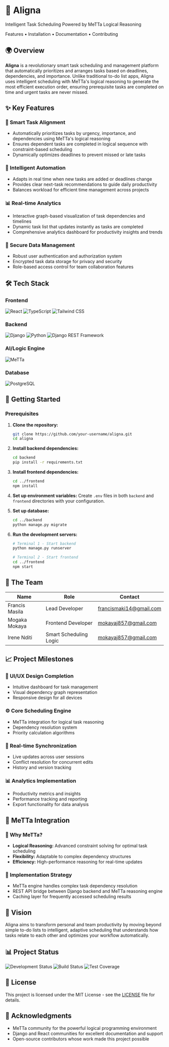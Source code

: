 # 🎯 Aligna


Intelligent Task Scheduling Powered by MeTTa Logical Reasoning

Features • Installation • Documentation • Contributing

</div>

## 🌍 Overview

**Aligna** is a revolutionary smart task scheduling and management platform that automatically prioritizes and arranges tasks based on deadlines, dependencies, and importance. Unlike traditional to-do list apps, Aligna uses intelligent scheduling with MeTTa's logical reasoning to generate the most efficient execution order, ensuring prerequisite tasks are completed on time and urgent tasks are never missed.

## ✨ Key Features

### 🔄 Smart Task Alignment
- Automatically prioritizes tasks by urgency, importance, and dependencies using MeTTa's logical reasoning
- Ensures dependent tasks are completed in logical sequence with constraint-based scheduling
- Dynamically optimizes deadlines to prevent missed or late tasks

### 🤖 Intelligent Automation
- Adapts in real time when new tasks are added or deadlines change
- Provides clear next-task recommendations to guide daily productivity
- Balances workload for efficient time management across projects

### 📊 Real-time Analytics
- Interactive graph-based visualization of task dependencies and timelines
- Dynamic task list that updates instantly as tasks are completed
- Comprehensive analytics dashboard for productivity insights and trends

### 🔐 Secure Data Management
- Robust user authentication and authorization system
- Encrypted task data storage for privacy and security
- Role-based access control for team collaboration features

## 🛠️ Tech Stack

### Frontend
![React](https://img.shields.io/badge/React-20232A?style=for-the-badge&logo=react&logoColor=61DAFB)
![TypeScript](https://img.shields.io/badge/TypeScript-007ACC?style=for-the-badge&logo=typescript&logoColor=white)
![Tailwind CSS](https://img.shields.io/badge/Tailwind_CSS-38B2AC?style=for-the-badge&logo=tailwind-css&logoColor=white)

### Backend
![Django](https://img.shields.io/badge/Django-092E20?style=for-the-badge&logo=django&logoColor=white)
![Python](https://img.shields.io/badge/Python-3776AB?style=for-the-badge&logo=python&logoColor=white)
![Django REST Framework](https://img.shields.io/badge/Django_REST_Framework-990000?style=for-the-badge&logo=django&logoColor=white)

### AI/Logic Engine
![MeTTa](https://img.shields.io/badge/MeTTa-000000?style=for-the-badge&logo=metta&logoColor=white)

### Database
![PostgreSQL](https://img.shields.io/badge/PostgreSQL-316192?style=for-the-badge&logo=postgresql&logoColor=white)

## 🚀 Getting Started

### Prerequisites

1. **Clone the repository:**
   ```bash
   git clone https://github.com/your-username/aligna.git
   cd aligna
   ```

2. **Install backend dependencies:**
   ```bash
   cd backend
   pip install -r requirements.txt
   ```

3. **Install frontend dependencies:**
   ```bash
   cd ../frontend
   npm install
   ```

4. **Set up environment variables:**
   Create `.env` files in both `backend` and `frontend` directories with your configuration.

5. **Set up database:**
   ```bash
   cd ../backend
   python manage.py migrate
   ```

6. **Run the development servers:**
   ```bash
   # Terminal 1 - Start backend
   python manage.py runserver
   
   # Terminal 2 - Start frontend
   cd ../frontend
   npm start
   ```

## 👥 The Team

| Name | Role | Contact |
|------|------|---------|
| Francis Masila | Lead Developer | [francismaki14@gmail.com](mailto:francismaki14@gmail.com) |
| Mogaka Mokaya | Frontend Developer | [mokayaj857@gmail.com](mailto:mokayaj857@gmail.com) |
| Irene Nditi| Smart Scheduling Logic | [mokayaj857@gmail.com](mailto:irenenjoroge01@gmail.com) |

## 📈 Project Milestones

### 🎨 UI/UX Design Completion
- Intuitive dashboard for task management
- Visual dependency graph representation
- Responsive design for all devices

### ⚙️ Core Scheduling Engine
- MeTTa integration for logical task reasoning
- Dependency resolution system
- Priority calculation algorithms

### 🔄 Real-time Synchronization
- Live updates across user sessions
- Conflict resolution for concurrent edits
- History and version tracking

### 📊 Analytics Implementation
- Productivity metrics and insights
- Performance tracking and reporting
- Export functionality for data analysis

## 🧠 MeTTa Integration

### 🚀 Why MeTTa?
- **Logical Reasoning:** Advanced constraint solving for optimal task scheduling
- **Flexibility:** Adaptable to complex dependency structures
- **Efficiency:** High-performance reasoning for real-time updates

### 🔧 Implementation Strategy
- MeTTa engine handles complex task dependency resolution
- REST API bridge between Django backend and MeTTa reasoning engine
- Caching layer for frequently accessed scheduling results

## 🔮 Vision

Aligna aims to transform personal and team productivity by moving beyond simple to-do lists to intelligent, adaptive scheduling that understands how tasks relate to each other and optimizes your workflow automatically.

## 📊 Project Status

![Development Status](https://img.shields.io/badge/Status-Active_Development-orange?style=for-the-badge)
![Build Status](https://img.shields.io/badge/Build-Passing-success?style=for-the-badge)
![Test Coverage](https://img.shields.io/badge/Coverage-70%25-yellow?style=for-the-badge)

## 📝 License

This project is licensed under the MIT License - see the [LICENSE](LICENSE) file for details.

## 🙏 Acknowledgments

- MeTTa community for the powerful logical programming environment
- Django and React communities for excellent documentation and support
- Open-source contributors whose work made this project possible
